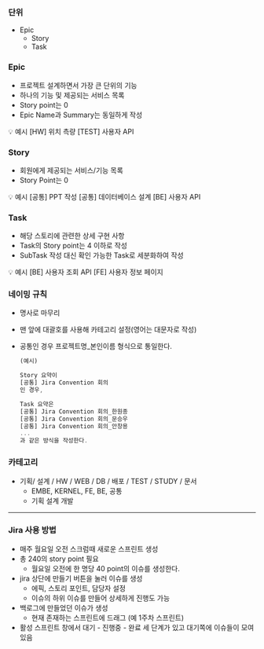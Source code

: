 ### 단위

- Epic
  - Story
  - Task

### Epic

- 프로젝트 설계하면서 가장 큰 단위의 기능
- 하나의 기능 및 제공되는 서비스 목록
- Story point는 0
- Epic Name과 Summary는 동일하게 작성

<aside>
💡 예시
[HW] 위치 측량
[TEST] 사용자 API

</aside>

### Story

- 회원에게 제공되는 서비스/기능 목록
- Story Point는 0

<aside>
💡 예시
[공통] PPT 작성
[공통] 데이터베이스 설계
[BE] 사용자 API

</aside>

### Task

- 해당 스토리에 관련한 상세 구현 사항
- Task의 Story point는 4 이하로 작성
- SubTask 작성 대신 확인 가능한 Task로 세분화하여 작성

<aside>
💡 예시
[BE] 사용자 조회 API
[FE] 사용자 정보 페이지

</aside>

### 네이밍 규칙

- 명사로 마무리

- 맨 앞에 대괄호를 사용해 카테고리 설정(영어는 대문자로 작성)

- 공통인 경우 프로젝트명_본인이름 형식으로 통일한다.
  
  ```jsx
  (예시)
  
  Story 요약이
  [공통] Jira Convention 회의
  인 경우,
  
  Task 요약은 
  [공통] Jira Convention 회의_한원종
  [공통] Jira Convention 회의_문승우
  [공통] Jira Convention 회의_안창용
  ...
  과 같은 방식을 작성한다.
  ```

### 카테고리

- 기획/ 설계 / HW / WEB / DB / 배포 / TEST / STUDY / 문서
  - EMBE, KERNEL, FE, BE, 공통
  - 기획 설계 개발

---

### Jira 사용 방법

- 매주 월요일 오전 스크럼때 새로운 스프린트 생성
- 총 240의 story point 필요
  - 월요일 오전에 한 명당 40 point의 이슈를 생성한다.
- jira 상단에 만들기 버튼을 눌러 이슈를 생성
  - 에픽, 스토리 포인트, 담당자 설정
  - 이슈의 하위 이슈를 만들어 상세하게 진행도 가능
- 백로그에 만들었던 이슈가 생성
  - 현재 존재하는 스프린트에 드래그 (예 1주차 스프린트)
- 활성 스프린트 창에서 대기 - 진행중 - 완료 세 단계가 있고 대기쪽에 이슈들이 모여있음